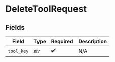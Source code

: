 # DeleteToolRequest


## Fields

| Field              | Type               | Required           | Description        |
| ------------------ | ------------------ | ------------------ | ------------------ |
| `tool_key`         | *str*              | :heavy_check_mark: | N/A                |
